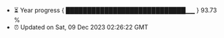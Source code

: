 - ⏳ Year progress { ████████████████████████████▁▁ } 93.73 %
- ⏰ Updated on Sat, 09 Dec 2023 02:26:22 GMT

